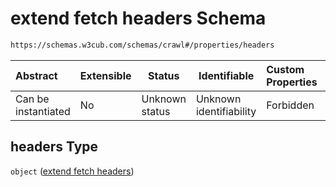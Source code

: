 # extend fetch headers Schema

```txt
https://schemas.w3cub.com/schemas/crawl#/properties/headers
```




| Abstract            | Extensible | Status         | Identifiable            | Custom Properties | Additional Properties | Access Restrictions | Defined In                                                                   |
| :------------------ | ---------- | -------------- | ----------------------- | :---------------- | --------------------- | ------------------- | ---------------------------------------------------------------------------- |
| Can be instantiated | No         | Unknown status | Unknown identifiability | Forbidden         | Allowed               | none                | [crawl.schema.json\*](../generated/crawl.schema.json "open original schema") |

## headers Type

`object` ([extend fetch headers](crawl-properties-extend-fetch-headers.md))
